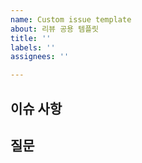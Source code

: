 ```yaml
---
name: Custom issue template
about: 리뷰 공용 템플릿
title: ''
labels: ''
assignees: ''

---
```


## 이슈 사항
> 

## 질문
>
